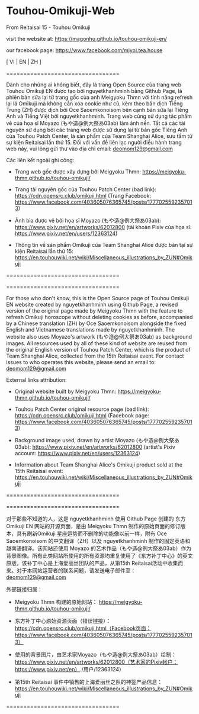 # Touhou-Omikuji-Web
From Reitaisai 15 - Touhou Omikuji

visit the website at: https://magonhu.github.io/touhou-omikuji-en/

our facebook page: https://www.facebook.com/miyoi.tea.house

[ VI | EN | ZH ]

=================================

Dành cho những ai không biết, đây là trang Open Source của trang web Touhou Omikuji EN được tạo bởi nguyetkhanhminh bằng Github Page, là phiên bản sửa lại từ trang gốc của anh Meigyoku Thmn với tính năng refresh lại lá Omikuji mà không cần xóa cookie như cũ, kèm theo bản dịch Tiếng Trung (ZH) được dịch bởi Oce Saoemkonoisom bên cạnh bản sửa lại Tiếng Anh và Tiếng Việt bởi nguyetkhanhminh. Trang web cũng sử dụng tác phẩm vẽ của họa sĩ Moyazo (もや造@例大祭あ03ab) làm ảnh nền. Tất cả các tài nguyên sử dụng bởi các trang web được sử dụng lại từ bản gốc Tiếng Anh của Touhou Patch Center, là sản phẩm của Team Shanghai Alice, sưu tầm từ sự kiện Reitaisai lần thứ 15. Đối với vấn đề liên lạc người điều hành trang web này, vui lòng gửi thư vào địa chỉ email: deomom129@gmail.com

Các liên kết ngoài ghi công:

- Trang web gốc được xây dựng bởi Meigyoku Thmn:
https://meigyoku-thmn.github.io/touhou-omikuji/

- Trang tài nguyên gốc của Touhou Patch Center (bad link):
https://cdn.opensrc.club/omikuji.html (Trang Facebook: https://www.facebook.com/403605076365745/posts/1777025592357013)

- Ảnh bìa được vẽ bởi họa sĩ Moyazo (もや造@例大祭あ03ab):
https://www.pixiv.net/en/artworks/62012800 (tài khoản Pixiv của họa sĩ: https://www.pixiv.net/en/users/12363124)

- Thông tin về sản phẩm Omikuji của Team Shanghai Alice được bán tại sự kiện Reitaisai lần thứ 15:
https://en.touhouwiki.net/wiki/Miscellaneous_illustrations_by_ZUN#Omikuji

=================================



=================================

For those who don't know, this is the Open Source page of Touhou Omikuji EN website created by nguyetkhanhminh using Github Page, a revised version of the original page made by Meigyoku Thmn with the feature to refresh Omikuji horoscope without deleting cookies as before, accompanied by a Chinese translation (ZH) by Oce Saoemkonoisom alongside the fixed English and Vietnamese translations made by nguyetkhanhminh. The website also uses Moyazo's artwork (もや造@例大祭あ03ab) as background images. All resources used by all of these kind of website are reused from the original English version of Touhou Patch Center, which is the product of Team Shanghai Alice, collected from the 15th Reitaisai event. For contact issues to who operates this website, please send an email to: deomom129@gmail.com

External links attribution:

- Original website built by Meigyoku Thmn:
https://meigyoku-thmn.github.io/touhou-omikuji/

- Touhou Patch Center original resource page (bad link):
https://cdn.opensrc.club/omikuji.html (Facebook page: https://www.facebook.com/403605076365745/posts/1777025592357013)

- Background image used, drawn by artist Moyazo (もや造@例大祭あ03ab):
https://www.pixiv.net/en/artworks/62012800 (artist's Pixiv account: https://www.pixiv.net/en/users/12363124)

- Information about Team Shanghai Alice's Omikuji product sold at the 15th Reitaisai event:
https://en.touhouwiki.net/wiki/Miscellaneous_illustrations_by_ZUN#Omikuji

=================================




=================================

对于那些不知道的人，这是 nguyetkhanhminh 使用 Github Page 创建的 东方 Omikuji EN 网站的开源页面，是由 Meigyoku Thmn 制作的原始页面的修订版本，具有刷新Omikuji 星座运势而不删除的功能像以前一样，附有 Oce Saoemkonoisom 的中文翻译（ZH）以及 nguyetkhanhminh 制作的固定英语和越南语翻译。该网站还使用 Moyazo 的艺术作品（もや造@例大祭あ03ab）作为背景图像。所有此类网站所使用的所有资源均重复使用了《东方补丁中心》的英文原版，该补丁中心是上海爱丽丝团队的产品，从第15th Reitaisai活动中收集而来。对于本网站运营者的联系问题，请发送电子邮件至：deomom129@gmail.com

外部链接归属：

- Meigyoku Thmn 构建的原始网站：
https://meigyoku-thmn.github.io/touhou-omikuji/

- 东方补丁中心原始资源页面（错误链接）：
https://cdn.opensrc.club/omikuji.html（Facebook页面：https://www.facebook.com/403605076365745/posts/1777025592357013）

- 使用的背景图片，由艺术家Moyazo（もや造@例大祭あ03ab）绘制：
https://www.pixiv.net/en/artworks/62012800（艺术家的Pixiv帐户：https://www.pixiv.net/en） /用户/12363124）

- 第15th Reitaisai 事件中销售的上海爱丽丝之队的神签产品信息：
https://en.touhouwiki.net/wiki/Miscellaneous_illustrations_by_ZUN#Omikuji

=================================
